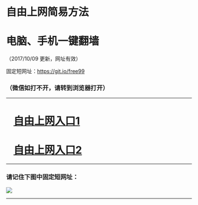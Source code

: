 ﻿# 自由上网简易方法

# 电脑、手机一键翻墙

（2017/10/09 更新，网址有效）

固定短网址：https://git.io/free99

### （微信如打不开，请转到浏览器打开）


***





# &nbsp;&nbsp; <a href="http://ft1183627114.fwq-tz-1001.info/fwqtz01.html?t=10090012071 " target="_blank">自由上网入口1</a>
# &nbsp;&nbsp; <a href="http://ft2421514064.fwq-tz-1002.info/fwqtz02.html?t=100900118558 " target="_blank">自由上网入口2</a>
***

### 请记住下图中固定短网址：

<img src="https://s3-us-west-2.amazonaws.com/fwq-1001/yjfq-20170905okok.png" /> 


***

